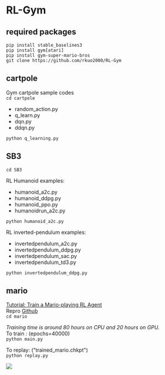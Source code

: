 # RL-Gym

## required packages
`pip install stable_baselines3`<br>
`pip install gym[atari]`<br>
`pip install gym-super-mario-bros`<br>
`git clone https://github.com/rkuo2000/RL-Gym`<br>

## cartpole 
Gym cartpole sample codes<br>
`cd cartpole`

* random_action.py
* q_learn.py
* dqn.py
* ddqn.py

`python q_learning.py`

## SB3
`cd SB3`

RL Humanoid examples:
* humanoid_a2c.py
* humanoid_ddpg.py
* humanoid_ppo.py
* humanoidrun_a2c.py

`python humanoid_a2c.py`

RL inverted-pendulum examples:
* invertedpendulum_a2c.py
* invertedpendulum_ddpg.py
* invertedpendulum_sac.py
* invertedpendulum_td3.py

`python invertedpendulum_ddpg.py`

## mario
[Tutorial: Train a Mario-playing RL Agent](https://pytorch.org/tutorials/intermediate/mario_rl_tutorial.html)<br>
Repro [Github](https://github.com/yuansongFeng/MadMario/)<br>
`cd mario`

*Training time is around 80 hours on CPU and 20 hours on GPU.*<br>
To train : (epochs=40000)<br>
`python main.py`

To replay: ("trained_mario.chkpt")<br>
`python replay.py`

![](https://pytorch.org/tutorials/_images/mario.gif)

